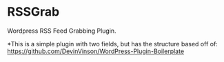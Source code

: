 # RSSGrab
Wordpress RSS Feed Grabbing Plugin.

*This is a simple plugin with two fields, but has the structure based off of: https://github.com/DevinVinson/WordPress-Plugin-Boilerplate
